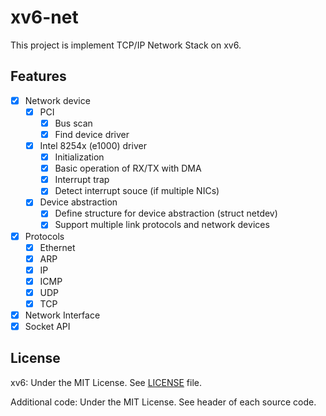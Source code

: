 xv6-net
=======
This project is implement TCP/IP Network Stack on xv6.

## Features

- [x] Network device
  - [x] PCI
    - [x] Bus scan
    - [x] Find device driver
  - [x] Intel 8254x (e1000) driver
    - [x] Initialization
    - [x] Basic operation of RX/TX with DMA
    - [x] Interrupt trap
    - [x] Detect interrupt souce (if multiple NICs)
  - [x] Device abstraction
    - [x] Define structure for device abstraction (struct netdev)
    - [x] Support multiple link protocols and network devices
- [x] Protocols
  - [x] Ethernet
  - [x] ARP
  - [x] IP
  - [x] ICMP
  - [x] UDP
  - [x] TCP
- [x] Network Interface
- [x] Socket API
  
## License

xv6: Under the MIT License. See [LICENSE](./LICENSE) file.

Additional code: Under the MIT License. See header of each source code.
